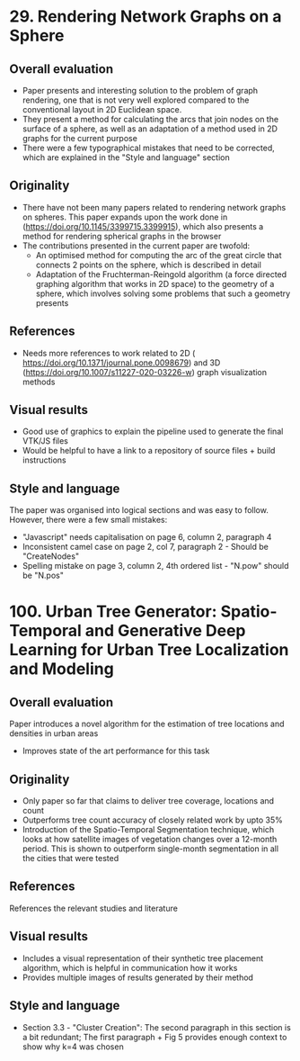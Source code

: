 # 29. Rendering Network Graphs on a Sphere

## Overall evaluation
* Paper presents and interesting solution to the problem of graph rendering, one that is not very well explored compared to the conventional layout in 2D Euclidean space. 
* They present a method for calculating the arcs that join nodes on the surface of a sphere, as well as an adaptation of a method used in 2D graphs for the current purpose
* There were a few typographical mistakes that need to be corrected, which are explained in the "Style and language" section

## Originality
* There have not been many papers related to rendering network graphs on spheres. This paper expands upon the work done in (https://doi.org/10.1145/3399715.3399915), which also presents a method for rendering spherical graphs in the browser
* The contributions presented in the current paper are twofold:
	* An optimised method for computing the arc of the great circle that connects 2 points on the sphere, which is described in detail  
	* Adaptation of the Fruchterman-Reingold algorithm (a force directed graphing algorithm that works in 2D space) to the geometry of a sphere, which involves solving some problems that such a geometry presents
 

## References
* Needs more references to work related to 2D ( https://doi.org/10.1371/journal.pone.0098679) and 3D (https://doi.org/10.1007/s11227-020-03226-w) graph visualization methods  

## Visual results
* Good use of graphics to explain the pipeline used to generate the final VTK/JS files
* Would be helpful to have a link to a repository of source files + build instructions

## Style and language
The paper was organised into logical sections and was easy to follow. However, there were a few small mistakes:
* "Javascript" needs capitalisation on page 6, column 2, paragraph 4
* Inconsistent camel case on page 2, col 7, paragraph 2 - Should be "CreateNodes"
* Spelling mistake on page 3, column 2, 4th ordered list - "N.pow" should be "N.pos"

# 100. Urban Tree Generator: Spatio-Temporal and Generative Deep Learning for Urban Tree Localization and Modeling

## Overall evaluation
Paper introduces a novel algorithm for the estimation of tree locations and densities in urban areas
* Improves state of the art performance for this task

## Originality
* Only paper so far that claims to deliver tree coverage, locations and count
* Outperforms tree count accuracy of closely related work by upto 35%
* Introduction of the  Spatio-Temporal Segmentation technique, which looks at how satellite images of vegetation changes over a 12-month period. This is shown to outperform single-month segmentation in all the cities that were tested

## References
References the relevant studies and literature


## Visual results
* Includes a visual representation of their synthetic tree placement algorithm, which is helpful in communication how it works
* Provides multiple images of results generated by their method

## Style and language
* Section 3.3 - "Cluster Creation": The second paragraph in this section is a bit redundant; The first paragraph + Fig 5 provides enough context to show why k=4 was chosen